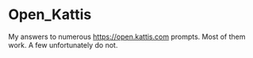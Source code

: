 # Open_Kattis
My answers to numerous https://open.kattis.com prompts. Most of them work. A few unfortunately do not.
